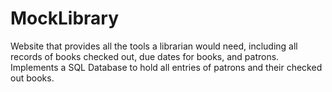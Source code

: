# MockLibrary

Website that provides all the tools a librarian would need, including all records of books checked out, due dates for books, and patrons. Implements a SQL Database to hold all entries of patrons and their checked out books.
